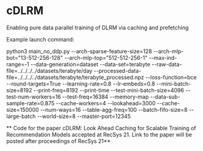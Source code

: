 # cDLRM

Enabling pure data parallel training of DLRM via caching and prefetching

Example launch command:

python3 main_no_ddp.py --arch-sparse-feature-size=128 --arch-mlp-bot="13-512-256-128" --arch-mlp-top="512-512-256-1" --max-ind-range=-1 --data-generation=dataset --data-set=terabyte --raw-data-file=../../../../datasets/terabyte/day --processed-data-file=../../../../datasets/terabyte/terabyte_processed.npz --loss-function=bce --round-targets=True --learning-rate=0.8 --lr-embeds=0.8 --mini-batch-size=8192 --print-freq=8192 --print-time --test-mini-batch-size=4096 --test-num-workers=16 --test-freq=16384 --memory-map --data-sub-sample-rate=0.875 --cache-workers=4 --lookahead=3000 --cache-size=150000 --num-ways=16 --table-agg-freq=100 --batch-fifo-size=8 --large-batch --world-size=8 --master-port=12345

** Code for the paper cDLRM: Look Ahead Caching for Scalable Training of Recommendation Models accepted at RecSys 21. Link to the paper will be posted after proceedings of RecSys 21**




